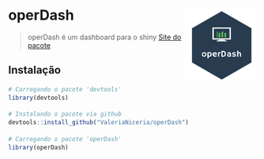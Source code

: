 # operDash <img src="https://raw.githubusercontent.com/ValeriaNiceria/operDash/master/inst/www/img/operDash.png" width="150px" align="right"/>

> operDash é um dashboard para o shiny
> [Site do pacote](https://valerianiceria.com.br/operDash/)

## Instalação
```R
# Carregando o pacote 'devtools'
library(devtools)

# Instalando o pacote via github
devtools::install_github("ValeriaNiceria/operDash")

# Carregando o pacote 'operDash'
library(operDash)
```
